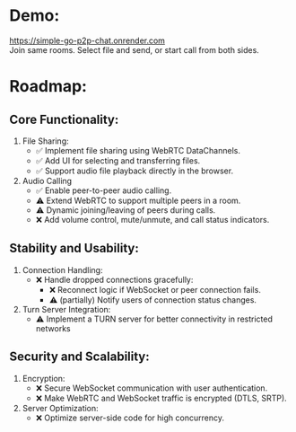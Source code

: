 # Demo: 
https://simple-go-p2p-chat.onrender.com <br>
Join same rooms. Select file and send, or start call from both sides.

# Roadmap:
## Core Functionality:
1. File Sharing:
   - ✅ Implement file sharing using WebRTC DataChannels.
   - ✅ Add UI for selecting and transferring files.
   - ✅ Support audio file playback directly in the browser.
2. Audio Calling
   - ✅ Enable peer-to-peer audio calling.
   - ⚠️ Extend WebRTC to support multiple peers in a room.
   - ⚠️ Dynamic joining/leaving of peers during calls.
   - ❌ Add volume control, mute/unmute, and call status indicators.
## Stability and Usability:
1. Connection Handling:
   - ❌ Handle dropped connections gracefully:
      - ❌ Reconnect logic if WebSocket or peer connection fails.
      - ⚠️ (partially) Notify users of connection status changes.
2. Turn Server Integration:
   - ⚠️ Implement a TURN server for better connectivity in restricted networks
## Security and Scalability:
1. Encryption:
   - ❌ Secure WebSocket communication with user authentication.
   - ❌ Make WebRTC and WebSocket traffic is encrypted (DTLS, SRTP).
2. Server Optimization:
   - ❌ Optimize server-side code for high concurrency.
